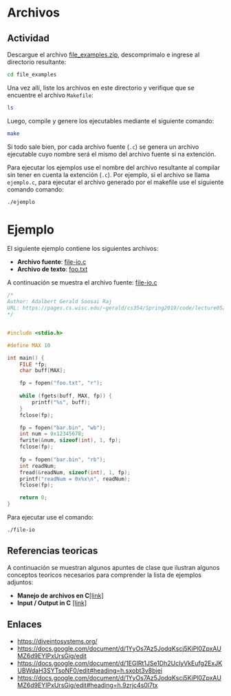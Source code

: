 # Archivos

## Actividad

Descargue el archivo [file_examples.zip](file_examples.zip), descomprimalo e ingrese al directorio resultante:

```bash
cd file_examples
```

Una vez allí, liste los archivos en este directorio y verifique que se encuentre el archivo `Makefile`:

```bash
ls
```

Luego, compile y genere los ejecutables mediante el siguiente comando:

```bash
make
```

Si todo sale bien, por cada archivo fuente (`.c`) se genera un archivo ejecutable cuyo nombre será el mismo del archivo fuente si na extención. 

Para ejecutar los ejemplos use el nombre del archivo resultante al compilar sin tener en cuenta la extención (`.c`). Por ejemplo, si el archivo se llama `ejemplo.c`, para ejecutar el archivo generado por el makefile use el siguiente comando comando:

```bash
./ejemplo
```

# Ejemplo

El siguiente ejemplo contiene los siguientes archivos:
* **Archivo fuente**: [file-io.c](file-io.c)
* **Archivo de texto**: [foo.txt](foo.txt)

A continuación se muestra el archivo fuente: [file-io.c](file-io.c)

```c
/*
Author: Adalbert Gerald Soosai Raj
URL: https://pages.cs.wisc.edu/~gerald/cs354/Spring2019/code/lecture05/file-io.c
*/


#include <stdio.h>

#define MAX 10

int main() {
    FILE *fp;
    char buff[MAX];

    fp = fopen("foo.txt", "r");
    
    while (fgets(buff, MAX, fp)) {
        printf("%s", buff);
    }
    fclose(fp);

    fp = fopen("bar.bin", "wb");
    int num = 0x12345678;
    fwrite(&num, sizeof(int), 1, fp);
    fclose(fp);
 
    fp = fopen("bar.bin", "rb");
    int readNum;
    fread(&readNum, sizeof(int), 1, fp);
    printf("readNum = 0x%x\n", readNum);
    fclose(fp);

    return 0;
}
```

Para ejecutar use el comando:

```
./file-io
```


## Referencias teoricas

A continuación se muestran algunos apuntes de clase que ilustran algunos conceptos teoricos necesarios para comprender la lista de ejemplos adjuntos:

* **Manejo de archivos en C**[[link]](https://github.com/dannymrock/UdeA-SO-Lab/blob/master/lab0/lab0b/parte6/README.md)
* **Input / Output in C** [[link]](https://diveintosystems.org/book/C2-C_depth/IO.html)

## Enlaces

* https://diveintosystems.org/
* https://docs.google.com/document/d/1YyOs7Az5JodqKscj5KiPl0ZpxAUMZ6d9EYIPxUrsGig/edit
* https://docs.google.com/document/d/1EGIRt1JSe1Dh2UclyVkEufg2ExJKUBWdaH3SYTsoNF0/edit#heading=h.sxobt3v8bjei
* https://docs.google.com/document/d/1YyOs7Az5JodqKscj5KiPl0ZpxAUMZ6d9EYIPxUrsGig/edit#heading=h.9zrjc4s0l7tx